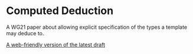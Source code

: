 # Computed Deduction

A WG21 paper about allowing explicit specification of the types a template may deduce to.


[A web-friendly version of the latest draft](https://atomgalaxy.github.io/isocpp-1107/generated/d1107r0.pdf)
